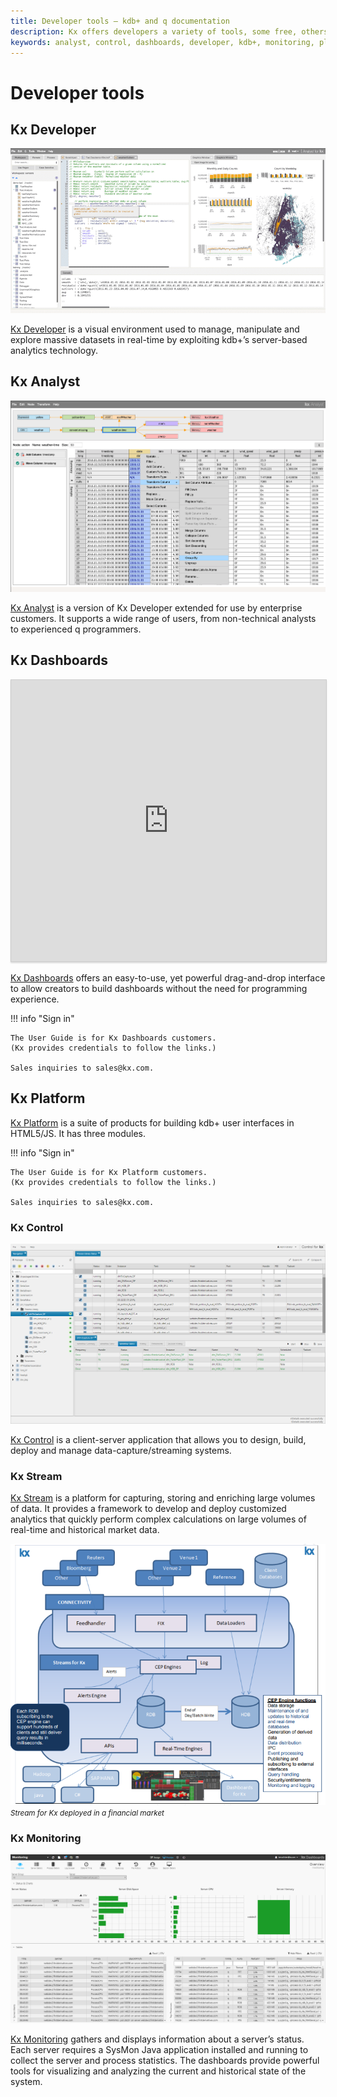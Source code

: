 ```yaml
---
title: Developer tools – kdb+ and q documentation
description: Kx offers developers a variety of tools, some free, others only to commercially-licensed customers. 
keywords: analyst, control, dashboards, developer, kdb+, monitoring, platform, product, q, stream
---
```

# Developer tools





## Kx Developer

![Kx Developer](img/kxdeveloper.png)

[Kx Developer](/developer/) is a visual environment used to manage, manipulate and explore massive datasets in real-time by exploiting kdb+’s server-based analytics technology.


## Kx Analyst

![Kx Analyst](img/analyst.png)

[Kx Analyst](/analyst/)
is a version of Kx Developer extended for use by enterprise customers.
It supports a wide range of users, from non-technical analysts to experienced q programmers.




## Kx Dashboards

<iframe src="https://player.vimeo.com/video/135580263" style="border: 1px solid #ccc; box-shadow: 0 2px 2px rgba(0,0,0,.14); height: 450px; width: 100%;"webkitallowfullscreen mozallowfullscreen allowfullscreen></iframe>

[Kx Dashboards](/dashboards/)
offers an easy-to-use, yet powerful drag-and-drop interface to allow creators to build dashboards without the need for programming experience. 

!!! info "Sign in"

    The User Guide is for Kx Dashboards customers. 
    (Kx provides credentials to follow the links.) 

    Sales inquiries to sales@kx.com.



## Kx Platform 

[Kx Platform](/platform/) is a suite of products for building kdb+ user interfaces in HTML5/JS. It has three modules.

!!! info "Sign in"

    The User Guide is for Kx Platform customers. 
    (Kx provides credentials to follow the links.) 

    Sales inquiries to sales@kx.com.


### Kx Control

[![Kx Control](img/controlkx.png)](img/controlkx.png "Click to expand")

[Kx Control](/platform/user_interface/) is a client-server application that allows you to design, build, deploy and manage data-capture/streaming systems.


### Kx Stream

[Kx Stream](/platform/stream/) 
is a platform for capturing, storing and enriching large volumes of data. It provides a framework to develop and deploy customized analytics that quickly perform complex calculations on large volumes of real-time and historical market data.

[![Kx Stream](img/stream.png)](img/stream.png "Click to expand")  
<small>_Stream for Kx deployed in a financial market_</small>


### Kx Monitoring

![Kx Monitoring](img/monitoroverview.png)

[Kx Monitoring](/platform/monitoring/) 
gathers and displays information about a server’s status. Each server requires a SysMon Java application installed and running to collect the server and process statistics. The dashboards provide powerful tools for visualizing and analyzing the current and historical state of the system.



